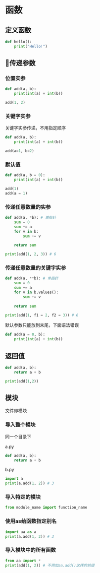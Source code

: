 # 函数

## 定义函数

```python
def hello():
    print("Hello!")
```

## 传递参数

### 位置实参

```python
def add(a, b):
    print(int(a) + int(b))

add(1, 2)
```

### 关键字实参

关键字实参传递，不用指定顺序

```python
def add(a, b):
    print(int(a) + int(b))

add(a=1, b=2)
```

### 默认值

```python
def add(a, b = 0):
    print(int(a) + int(b))

add(1)
add(a = 1)
```

### 传递任意数量的实参

```python
def add(a, *b): # 单指针
    sum = 0
    sum += a
    for v in b:
        sum += v
    
    return sum

print(add(1, 2, 3)) # 6
```

### 传递任意数量的关键字实参

```python
def add(a, **b): # 单指针
    sum = 0
    sum += a
    for v in b.values():
        sum += v
    
    return sum

print(add(1, f1 = 2, f2 = 3)) # 6
```

默认参数只能放到末尾，下面语法错误

```python
def add(a = 0, b):
    print(int(a) + int(b))
```

## 返回值

```python
def add(a, b):
    return a + b

print(add(1,2))
```

## 模块

文件即模块

### 导入整个模块

同一个目录下

a.py
```python
def add(a, b):
    return a + b
```

b.py
```python
import a
print(a.add(1, 2)) # 3
```

### 导入特定的模块

```python
from module_name import function_name
```

### 使用as给函数指定别名

```python
import aa as a 
print(a.add(1, 2)) # 3
```

### 导入模块中的所有函数

```python
from aa import *
print(add(1, 2)) # 不用加aa.add()这样的前缀
```